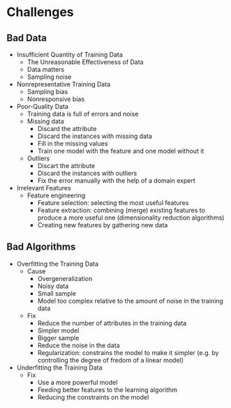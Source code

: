 # Challenges

## Bad Data

- Insufficient Quantity of Training Data
  - The Unreasonable Effectiveness of Data
  - Data matters
  - Sampling noise
- Nonrepresentative Training Data
  - Sampling bias
  - Nonresponsive bias
- Poor-Quality Data
  - Training data is full of errors and noise
  - Missing data
    - Discard the attribute
    - Discard the instances with missing data
    - Fill in the missing values
    - Train one model with the feature and one model without it
  - Outliers
    - Discart the attribute
    - Discard the instances with outliers
    - Fix the error manually with the help of a domain expert
- Irrelevant Features
  - Feature engineering
    - Feature selection: selecting the most useful features
    - Feature extraction: combining (merge) existing features to produce a more useful one (dimensionality reduction algorithms)
    - Creating new features by gathering new data

## Bad Algorithms

- Overfitting the Training Data
  - Cause
    - Overgeneralization
    - Noisy data
    - Small sample
    - Model too complex relative to the amount of noise in the training data
  - Fix
    - Reduce the number of attributes in the training data
    - Simpler model
    - Bigger sample
    - Reduce the noise in the data
    - Regularization: constrains the model to make it simpler (e.g. by controlling the degree of fredom of a linear model)
- Underfitting the Training Data
  - Fix
    - Use a more powerful model
    - Feeding better features to the learning algorithm
    - Reducing the constraints on the model
